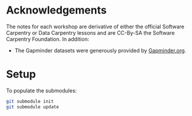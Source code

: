 # Acknowledgements

The notes for each workshop are derivative of either the official Software Carpentry or Data Carpentry lessons and are CC-By-SA the Software Carpentry Foundation. In addition:

- The Gapminder datasets were generously provided by [Gapminder.org](https://www.gapminder.org/).

# Setup

To populate the submodules:

```sh
git submodule init
git submodule update
```

